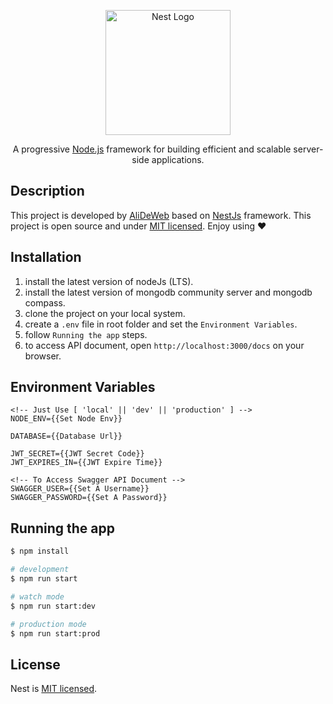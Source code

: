 <p align="center">
  <a href="http://nestjs.com/" target="blank"><img src="https://nestjs.com/img/logo-small.svg" width="200" alt="Nest Logo" /></a>
</p>

  <p align="center">A progressive <a href="http://nodejs.org" target="_blank">Node.js</a> framework for building efficient and scalable server-side applications.</p>

## Description

This project is developed by [AliDeWeb](https://github.com/AliDeWeb) based on [NestJs](https://github.com/nestjs/nest) framework.
This project is open source and under [MIT licensed](LICENSE).
Enjoy using ❤

## Installation

1. install the latest version of nodeJs (LTS).
2. install the latest version of mongodb community server and mongodb compass.
3. clone the project on your local system.
4. create a `.env` file in root folder and set the `Environment Variables`.
5. follow `Running the app` steps.
6. to access API document, open `http://localhost:3000/docs` on your browser.

## Environment Variables

```env
<!-- Just Use [ 'local' || 'dev' || 'production' ] -->
NODE_ENV={{Set Node Env}}

DATABASE={{Database Url}}

JWT_SECRET={{JWT Secret Code}}
JWT_EXPIRES_IN={{JWT Expire Time}}

<!-- To Access Swagger API Document -->
SWAGGER_USER={{Set A Username}}
SWAGGER_PASSWORD={{Set A Password}}
```

## Running the app

```bash
$ npm install

# development
$ npm run start

# watch mode
$ npm run start:dev

# production mode
$ npm run start:prod
```

## License

Nest is [MIT licensed](LICENSE).

